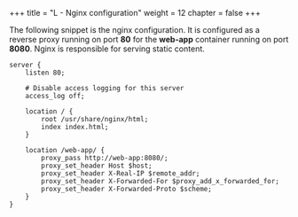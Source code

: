 +++
title = "L - Nginx configuration"
weight = 12
chapter = false
+++

The following snippet is the nginx configuration. It is configured as a reverse proxy running on port **80** for the **web-app** container running on port **8080**. Nginx is responsible for serving static content. 

```
server {
    listen 80;

    # Disable access logging for this server
    access_log off;

    location / {
        root /usr/share/nginx/html;
        index index.html;
    }

    location /web-app/ {
        proxy_pass http://web-app:8080/;
        proxy_set_header Host $host;
        proxy_set_header X-Real-IP $remote_addr;
        proxy_set_header X-Forwarded-For $proxy_add_x_forwarded_for;
        proxy_set_header X-Forwarded-Proto $scheme;
    }
}
```
